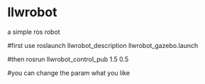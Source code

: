 # llwrobot
a simple ros robot

#first use 
roslaunch llwrobot_description llwrobot_gazebo.launch 

#then 
rosrun llwrobot_control_pub 1.5 0.5

#you can change the param what you like

